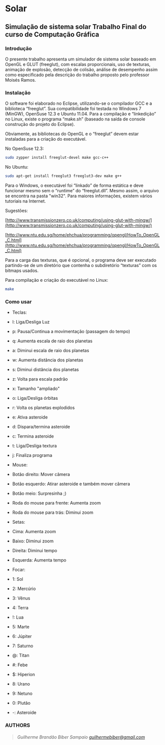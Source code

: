 Solar
============

Simulação de sistema solar
Trabalho Final do curso de Computação Gráfica
----------------------------------

### Introdução

O presente trabalho apresenta um simulador de sistema solar 
baseado em OpenGL e GLUT (freeglut), 
com escalas proporcionais, uso de texturas, animação de explosão, 
detecção de colisão, análise de desempenho 
assim como especificado pela descrição do trabalho proposto 
pelo professor Moisés Ramos.

### Instalação

O software foi elaborado no Eclipse, 
utilizando-se o compilador GCC e a biblioteca “freeglut”. 
Sua compatibilidade foi testada no Windows 7 (MinGW), 
OpenSuse 12.3 e Ubuntu 11.04. 
Para a compilação e “linkedição” no Linux, existe o programa “make.sh” 
(baseado na saída de console  construção do projeto do Eclipse). 

Obviamente, as bibliotecas do OpenGL e o “freeglut” devem estar instaladas 
para a criação do executável.  

No OpenSuse 12.3:

```bash
sudo zypper install freeglut-devel make gcc-c++
```
No Ubuntu:

```bash
sudo apt-get install freeglut3 freeglut3-dev make g++
```

Para o Windows, o executável foi “linkado” de forma estática e 
deve funcionar mesmo sem o “runtime” do “freeglut.dll”.
Mesmo assim, o arquivo se encontra na pasta "win32".
Para maiores informações, existem vários tutoriais na Internet.

Sugestões:

[http://www.transmissionzero.co.uk/computing/using-glut-with-mingw/](http://www.transmissionzero.co.uk/computing/using-glut-with-mingw/)

[http://www.ntu.edu.sg/home/ehchua/programming/opengl/HowTo_OpenGL_C.html](http://www.ntu.edu.sg/home/ehchua/programming/opengl/HowTo_OpenGL_C.html)
 
Para a carga das texturas, que é opcional, 
o programa deve ser executado partindo-se 
de um diretório que contenha o subdiretório “texturas” com os bitmaps usados. 

Para compilação e criação do executável no Linux:

```bash
make
```

### Como usar

- Teclas:
 - l: Liga/Desliga Luz
 - p: Pausa/Continua a movimentação (passagem do tempo)
 - q: Aumenta escala de raio dos planetas
 - a: Diminui escala de raio dos planetas
 - w: Aumenta distância dos planetas
 - s: Diminui distância dos planetas
 - z: Volta para escala padrão
 - x: Tamanho "ampliado"
 - o: Liga/Desliga órbitas
 - r: Volta os planetas explodidos
 - e: Ativa asteroide
 - d: Dispara/termina asteroide
 - c: Termina asteroide
 - t: Liga/Desliga textura
 - j: Finaliza programa


- Mouse:
 - Botão direito: Mover câmera
 - Botão esquerdo: Atirar asteroide e também mover câmera
 - Botão meio: Surpresinha ;)
 - Roda do mouse para frente: Aumenta zoom
 - Roda do mouse para trás: Diminui zoom

- Setas:
 - Cima: Aumenta zoom
 - Baixo: Diminui zoom
 - Direita: Diminui tempo
 - Esquerda: Aumenta tempo
 
- Focar:
 - 1: Sol
 - 2: Mercúrio
 - 3: Vênus
 - 4: Terra
 - !: Lua
 - 5: Marte
 - 6: Júpiter
 - 7: Saturno
 - @: Titan
 - #: Febe
 - $: Hiperion
 - 8: Urano
 - 9: Netuno
 - 0: Plutão
 - -: Asteroide

### AUTHORS
> ###### Guilherme Brandão Biber Sampaio <guilhermebiber@gmail.com>
